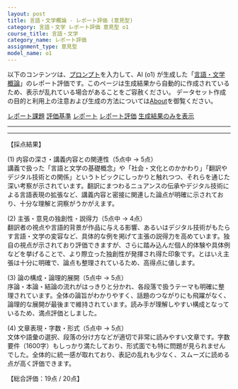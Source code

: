 ```yaml
---
layout: post
title: 言語・文学概論 - レポート評価 (意見型)
category: 言語・文学 レポート評価 意見型 o1
course_title: 言語・文学
category_name: レポート評価
assignment_type: 意見型
model_name: o1
---
```


以下のコンテンツは、[プロンプト](https://github.com/takedatoshiyuki/synthetic_assignments/tree/main/generated/言語・文学/o1/prompt_レポート評価-意見型.md)を入力して、AI (o1) が生成した「[言語・文学概論](/contents/言語・文学/)」のレポート評価です。このページは生成結果から自動的に作成されているため、表示が乱れている場合があることをご容赦ください。
データセット作成の目的と利用上の注意および生成の方法については[About](/About)を御覧ください。

[レポート課題](../レポート課題-意見型)
[評価基準](../評価基準-意見型)
[レポート](../レポート-意見型)
[レポート評価](../レポート評価-意見型)
[生成結果のみを表示](https://github.com/takedatoshiyuki/synthetic_assignments/tree/main/generated/言語・文学/o1/レポート評価-意見型.md)
  

***
***
  
【採点結果】

(1) 内容の深さ・講義内容との関連性（5点中 → 5点）  
講義で扱った「言語と文学の基礎概念」や「社会・文化とのかかわり」「翻訳やデジタル技術との関係」というトピックにしっかりと触れつつ、それらを通じた深い考察が示されています。翻訳にまつわるニュアンスの伝承やデジタル技術による言語表現の拡張など、講義内容と密接に関連した論点が明確に示されており、十分な理解と洞察がうかがえます。

(2) 主張・意見の独創性・説得力（5点中 → 4点）  
翻訳者の視点や言語的背景が作品に与える影響、あるいはデジタル技術がもたらす言語・文学の変容など、具体的な例を掲げて主張の説得力を高めています。独自の視点が示されており評価できますが、さらに踏み込んだ個人的体験や具体例などを挙げることで、より際立った独創性が発揮され得た印象です。とはいえ主張は十分に明確で、論点も整理されているため、高得点に値します。

(3) 論の構成・論理的展開（5点中 → 5点）  
序論・本論・結論の流れがはっきりと分かれ、各段落で扱うテーマも明確に整理されています。全体の論旨がわかりやすく、話題のつながりにも飛躍がなく、論理的な展開が最後まで維持されています。読み手が理解しやすい構成となっているため、満点評価としました。

(4) 文章表現・字数・形式（5点中 → 5点）  
文体や語彙の選択、段落の分け方などが適切で非常に読みやすい文章です。字数要件（1600字）もしっかり満たしており、形式面でも特に問題が見られませんでした。全体的に統一感が取れており、表記の乱れも少なく、スムーズに読める点が高く評価できます。

【総合評価：19点 / 20点】
